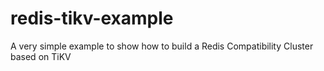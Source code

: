 # redis-tikv-example
A very simple example to show how to build a Redis Compatibility Cluster based on TiKV
